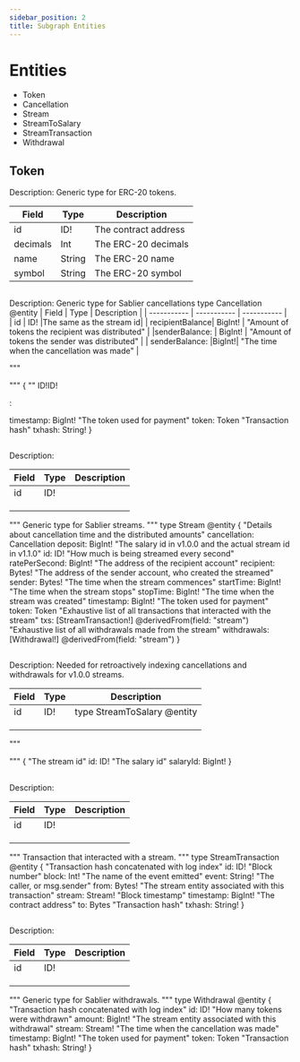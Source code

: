 ```yaml
---
sidebar_position: 2
title: Subgraph Entities
---
```


# Entities
- Token
- Cancellation
- Stream
- StreamToSalary
- StreamTransaction
- Withdrawal

##  Token
Description: Generic type for ERC-20 tokens.

| Field | Type | Description |
| ----------- | ----------- | ----------- |
| id | ID! | The contract address |
| decimals | Int | The ERC-20 decimals |
| name | String | The ERC-20 name |
| symbol | String | The ERC-20 symbol |

##  
Description: Generic type for Sablier cancellations type Cancellation @entity
| Field | Type | Description |
| ----------- | ----------- | ----------- |
| id | ID! |The same as the stream id|
|  recipientBalance|  BigInt! | "Amount of tokens the recipient was distributed" |
|senderBalance:  | BigInt!  |   "Amount of tokens the sender was distributed" |
| senderBalance: |BigInt!| "The time when the cancellation was made" |

"""

"""
{
  ""
   ID!ID!
  
  :

   
  
  timestamp: BigInt!
  "The token used for payment"
  token: Token
  "Transaction hash"
  txhash: String!
}

##  
Description: 

| Field | Type | Description |
| ----------- | ----------- | ----------- |
| id | ID! |  |
|  |  |  |
|  |  |  |
|  |  |  |

"""
Generic type for Sablier streams.
"""
type Stream @entity {
  "Details about cancellation time and the distributed amounts"
  cancellation: Cancellation
  deposit: BigInt!
  "The salary id in v1.0.0 and the actual stream id in v1.1.0"
  id: ID!
  "How much is being streamed every second"
  ratePerSecond: BigInt!
  "The address of the recipient account"
  recipient: Bytes!
  "The address of the sender account, who created the streamed"
  sender: Bytes!
  "The time when the stream commences"
  startTime: BigInt!
  "The time when the stream stops"
  stopTime: BigInt!
  "The time when the stream was created"
  timestamp: BigInt!
  "The token used for payment"
  token: Token
  "Exhaustive list of all transactions that interacted with the stream"
  txs: [StreamTransaction!] @derivedFrom(field: "stream")
  "Exhaustive list of all withdrawals made from the stream"
  withdrawals: [Withdrawal!] @derivedFrom(field: "stream")
}

##  
Description: Needed for retroactively indexing cancellations and withdrawals for v1.0.0 streams.

| Field | Type | Description |
| ----------- | ----------- | ----------- |
| id | ID! | type StreamToSalary @entity  |
|  |  |  |
|  |  |  |
|  |  |  |

"""

"""
{
  "The stream id"
  id: ID!
  "The salary id"
  salaryId: BigInt!
}

##  
Description: 

| Field | Type | Description |
| ----------- | ----------- | ----------- |
| id | ID! |  |
|  |  |  |
|  |  |  |
|  |  |  |

"""
Transaction that interacted with a stream.
"""
type StreamTransaction @entity {
  "Transaction hash concatenated with log index"
  id: ID!
  "Block number"
  block: Int!
  "The name of the event emitted"
  event: String!
  "The caller, or msg.sender"
  from: Bytes!
  "The stream entity associated with this transaction"
  stream: Stream!
  "Block timestamp"
  timestamp: BigInt!
  "The contract address"
  to: Bytes
  "Transaction hash"
  txhash: String!
}

##  
Description: 

| Field | Type | Description |
| ----------- | ----------- | ----------- |
| id | ID! |  |
|  |  |  |
|  |  |  |
|  |  |  |

"""
Generic type for Sablier withdrawals.
"""
type Withdrawal @entity {
  "Transaction hash concatenated with log index"
  id: ID!
  "How many tokens were withdrawn"
  amount: BigInt!
  "The stream entity associated with this withdrawal"
  stream: Stream!
  "The time when the cancellation was made"
  timestamp: BigInt!
  "The token used for payment"
  token: Token
  "Transaction hash"
  txhash: String!
}
